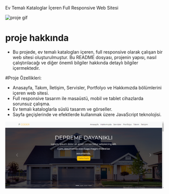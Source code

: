Ev Temalı Kataloglar İçeren Full Responsive Web Sitesi 

![proje gif](/gif%20klasörü/ev.gif)


# proje hakkında
 - Bu projede, ev temalı katalogları içeren, full responsive olarak çalışan bir web sitesi oluşturulmuştur. Bu README dosyası, projenin yapısı, nasıl çalıştırılacağı ve diğer önemli bilgiler hakkında detaylı bilgiler içermektedir.

#Proje Özellikleri:

- Anasayfa, Takım, İletişim, Servisler, Portfolyo ve Hakkımızda bölümlerini içeren web sitesi.
- Full responsive tasarım ile masaüstü, mobil ve tablet cihazlarda sorunsuz çalışma.
- Ev temalı kataloglarla süslü tasarım ve görseller.
- Sayfa geçişlerinde ve efektlerde kullanmak üzere JavaScript teknolojisi.



![proje resim](/gif%20klasörü/ev-image-1.png)